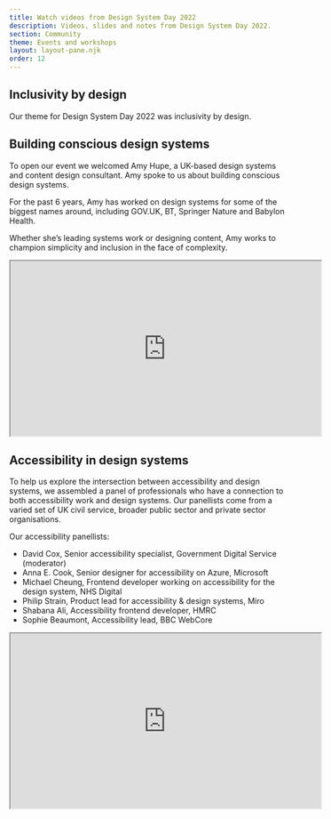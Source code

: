 ```yaml
---
title: Watch videos from Design System Day 2022
description: Videos, slides and notes from Design System Day 2022.
section: Community
theme: Events and workshops
layout: layout-pane.njk
order: 12
---
```


## Inclusivity by design

Our theme for Design System Day 2022 was inclusivity by design. <!-- Add something about what that means -->

## Building conscious design systems

To open our event we welcomed Amy Hupe, a UK-based design systems and content design consultant. Amy spoke to us about building conscious design systems.

For the past 6 years, Amy has worked on design systems for some of the biggest names around, including GOV.UK, BT, Springer Nature and Babylon Health.

Whether she’s leading systems work or designing content, Amy works to champion simplicity and inclusion in the face of complexity.

<iframe width="560" height="315" src="https://www.youtube.com/embed/25XuvRqbLEM" title="YouTube video player" allow="accelerometer; autoplay; clipboard-write; encrypted-media; gyroscope; picture-in-picture; web-share" allowfullscreen></iframe>

## Accessibility in design systems

To help us explore the intersection between accessibility and design systems, we assembled a panel of professionals who have a connection to both accessibility work and design systems. Our panellists come from a varied set of UK civil service, broader public sector and private sector organisations.

Our accessibility panellists:

- David Cox, Senior accessibility specialist, Government Digital Service (moderator)
- Anna E. Cook, Senior designer for accessibility on Azure, Microsoft
- Michael Cheung, Frontend developer working on accessibility for the design system, NHS Digital
- Philip Strain, Product lead for accessibility & design systems, Miro
- Shabana Ali, Accessibility frontend developer, HMRC
- Sophie Beaumont, Accessibility lead, BBC WebCore

<iframe width="560" height="315" src="https://www.youtube.com/embed/MYtgs7eW_Og" title="YouTube video player" allow="accelerometer; autoplay; clipboard-write; encrypted-media; gyroscope; picture-in-picture; web-share" allowfullscreen></iframe>
